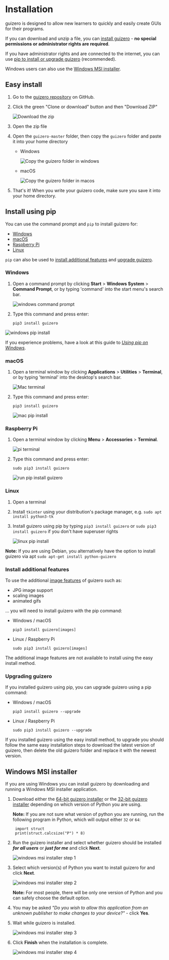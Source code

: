 # Installation

guizero is designed to allow new learners to quickly and easily create GUIs for their programs.

If you can download and unzip a file, you can [install guizero](#easy-install) - **no special permissions or administrator rights are required**.

If you have administrator rights and are connected to the internet, you can use [pip to install or upgrade guizero](#install-using-pip) (recommended).

Windows users can also use the [Windows MSI installer](#windows-msi-installer).

## Easy install

1. Go to the [guizero repository](https://github.com/lawsie/guizero) on GitHub.

2. Click the green "Clone or download" button and then "Download ZIP"

    ![Download the zip](images/download-zip.png)

3. Open the zip file

4. Open the `guizero-master` folder, then copy the `guizero` folder and paste it into your home directory

    + Windows

        ![Copy the guizero folder in windows](images/copy-guizero-annotated.png)

    + macOS

        ![Copy the guizero folder in macos](images/copy-guizero-macos-annotated.png)

5. That's it! When you write your guizero code, make sure you save it into your home directory.

## Install using pip

You can use the command prompt and `pip` to install guizero for:

+ [Windows](#windows)
+ [macOS](#macos)
+ [Raspberry Pi](#raspberry-pi)
+ [Linux](#linux)

`pip` can also be used to [install additional features](#additional-features-install) and [upgrade guizero](#upgrading).

### Windows

1. Open a command prompt by clicking **Start** > **Windows System** > **Command Prompt**, or by typing 'command' into the start menu's search bar.

    ![windows command prompt](images/windows_command_prompt_app.png)

2. Type this command and press enter:

    ```
    pip3 install guizero
    ```

![windows pip install](images/windows_pip_install.gif)

If you experience problems, have a look at this guide to [_Using pip on Windows_](https://projects.raspberrypi.org/en/projects/using-pip-on-windows).

### macOS

1. Open a terminal window by clicking **Applications** > **Utilities** > **Terminal**, or by typing 'terminal' into the desktop's search bar.

    ![Mac terminal](images/mac-terminal.png)

2. Type this command and press enter:

    ```
    pip3 install guizero
    ```

    ![mac pip install](images/mac_pip_install.gif)

### Raspberry Pi

1. Open a terminal window by clicking **Menu** > **Accessories** > **Terminal**.

    ![pi terminal](images/pi-terminal.png)

2. Type this command and press enter:

    ```
    sudo pip3 install guizero
    ```

    ![run pip install guizero](images/pi_pip_install.gif)

### Linux

1. Open a terminal
2. Install `tkinter` using your distribution's package manager, e.g. `sudo apt install python3-tk`
3. Install guizero using pip by typing `pip3 install guizero` or `sudo pip3 install guizero` if you don't have superuser rights

    ![linux pip install](images/linux_pip_install.gif)

**Note:** If you are using Debian, you alternatively have the option to install guizero via apt
`sudo apt-get install python-guizero`

### Install additional features

To use the additional [image features](images.md) of guizero such as:

- JPG image support
- scaling images
- animated gifs

... you will need to install guizero with the pip command:

- Windows / macOS

    ```
    pip3 install guizero[images]
    ```

- Linux / Raspberry Pi

    ```
    sudo pip3 install guizero[images]
    ```

The additional image features are not available to install using the easy install method.

### Upgrading guizero

If you installed guizero using pip, you can upgrade guizero using a pip command:

- Windows / macOS

    ```
    pip3 install guizero --upgrade
    ```

- Linux / Raspberry Pi

    ```
    sudo pip3 install guizero --upgrade
    ```

If you installed guizero using the easy install method, to upgrade you should follow the same easy installation steps to download the latest version of guizero, then delete the old guizero folder and replace it with the newest version.

## Windows MSI installer

If you are using Windows you can install guizero by downloading and running a Windows MSI installer application.

1. Download either the [64-bit guizero installer](https://github.com/lawsie/guizero/releases/latest/download/guizero-1.0.0.amd64.msi) or the [32-bit guizero installer](https://github.com/lawsie/guizero/releases/latest/download/guizero-1.0.0.win32.msi) depending on which version of Python you are using.

    **Note:** If you are not sure what version of python you are running, run the following program in Python, which will output either `32` or `64`:

        import struct
        print(struct.calcsize("P") * 8)

2. Run the guizero installer and select whether guizero should be installed ***for all users*** or ***just for me*** and click **Next**.

    ![windows msi installer step 1](images/windows_msi_1.png)

3. Select which version(s) of Python you want to install guizero for and click **Next**.

    ![windows msi installer step 2](images/windows_msi_2.png)

    **Note:** For most people, there will be only one version of Python and you can safely choose the default option.

4. You may be asked *"Do you wish to allow this application from an unknown publisher to make changes to your device?"* - click **Yes**.

5. Wait while guizero is installed.

    ![windows msi installer step 3](images/windows_msi_3.png)

6. Click **Finish** when the installation is complete.

    ![windows msi installer step 4](images/windows_msi_4.png)
